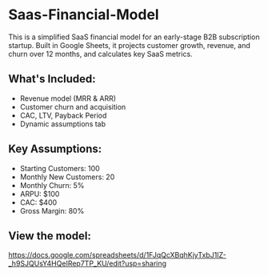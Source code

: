 # Saas-Financial-Model
This is a simplified SaaS financial model for an early-stage B2B subscription startup. Built in Google Sheets, it projects customer growth, revenue, and churn over 12 months, and calculates key SaaS metrics.

## What's Included:
- Revenue model (MRR & ARR)
- Customer churn and acquisition
- CAC, LTV, Payback Period
- Dynamic assumptions tab

## Key Assumptions:
- Starting Customers: 100
- Monthly New Customers: 20
- Monthly Churn: 5%
- ARPU: $100
- CAC: $400
- Gross Margin: 80%

## View the model:
https://docs.google.com/spreadsheets/d/1FJqQcXBqhKjyTxbJ1IZ-_h9SJQUsY4HQeIRep7TP_KU/edit?usp=sharing
